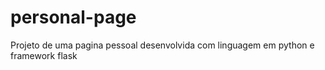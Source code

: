 # personal-page
Projeto de uma pagina pessoal desenvolvida com linguagem em python e framework flask
